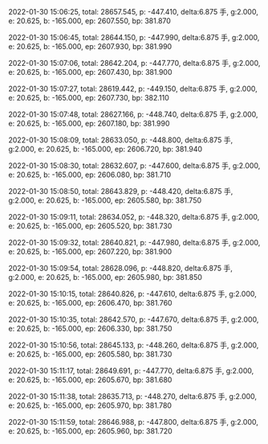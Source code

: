 2022-01-30 15:06:25, total: 28657.545, p: -447.410, delta:6.875 手, g:2.000, e: 20.625, b: -165.000, ep: 2607.550, bp: 381.870

2022-01-30 15:06:45, total: 28644.150, p: -447.990, delta:6.875 手, g:2.000, e: 20.625, b: -165.000, ep: 2607.930, bp: 381.990

2022-01-30 15:07:06, total: 28642.204, p: -447.770, delta:6.875 手, g:2.000, e: 20.625, b: -165.000, ep: 2607.430, bp: 381.900

2022-01-30 15:07:27, total: 28619.442, p: -449.150, delta:6.875 手, g:2.000, e: 20.625, b: -165.000, ep: 2607.730, bp: 382.110

2022-01-30 15:07:48, total: 28627.166, p: -448.740, delta:6.875 手, g:2.000, e: 20.625, b: -165.000, ep: 2607.180, bp: 381.990

2022-01-30 15:08:09, total: 28633.050, p: -448.800, delta:6.875 手, g:2.000, e: 20.625, b: -165.000, ep: 2606.720, bp: 381.940

2022-01-30 15:08:30, total: 28632.607, p: -447.600, delta:6.875 手, g:2.000, e: 20.625, b: -165.000, ep: 2606.080, bp: 381.710

2022-01-30 15:08:50, total: 28643.829, p: -448.420, delta:6.875 手, g:2.000, e: 20.625, b: -165.000, ep: 2605.580, bp: 381.750

2022-01-30 15:09:11, total: 28634.052, p: -448.320, delta:6.875 手, g:2.000, e: 20.625, b: -165.000, ep: 2605.520, bp: 381.730

2022-01-30 15:09:32, total: 28640.821, p: -447.980, delta:6.875 手, g:2.000, e: 20.625, b: -165.000, ep: 2607.220, bp: 381.900

2022-01-30 15:09:54, total: 28628.096, p: -448.820, delta:6.875 手, g:2.000, e: 20.625, b: -165.000, ep: 2605.980, bp: 381.850

2022-01-30 15:10:15, total: 28640.826, p: -447.610, delta:6.875 手, g:2.000, e: 20.625, b: -165.000, ep: 2606.470, bp: 381.760

2022-01-30 15:10:35, total: 28642.570, p: -447.670, delta:6.875 手, g:2.000, e: 20.625, b: -165.000, ep: 2606.330, bp: 381.750

2022-01-30 15:10:56, total: 28645.133, p: -448.260, delta:6.875 手, g:2.000, e: 20.625, b: -165.000, ep: 2605.580, bp: 381.730

2022-01-30 15:11:17, total: 28649.691, p: -447.770, delta:6.875 手, g:2.000, e: 20.625, b: -165.000, ep: 2605.670, bp: 381.680

2022-01-30 15:11:38, total: 28635.713, p: -448.270, delta:6.875 手, g:2.000, e: 20.625, b: -165.000, ep: 2605.970, bp: 381.780

2022-01-30 15:11:59, total: 28646.988, p: -447.800, delta:6.875 手, g:2.000, e: 20.625, b: -165.000, ep: 2605.960, bp: 381.720